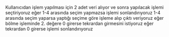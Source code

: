 Kullanıcıdan işlem yapılması için 2 adet veri alıyor ve sonra yapılacak işlemi seçtiriyoruz
eğer 1-4 arasında seçim yapmazsa işlemi sonlandırıyoruz
1-4 arasında seçim yaparsa yaptığı seçime göre işleme alıp çıktı veriyoruz
eğer bölme işleminde 2. değere 0 girerse tekrardan girmesini istiyoruz eğer tekrardan 0 girerse işlemi sonlandırıyoruz